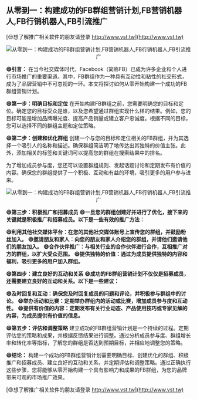 ## **从零到一：构建成功的FB群组营销计划,FB营销机器人,FB行销机器人,FB引流推广**

[😍想了解推广相关软件的朋友请登录 http://www.vst.tw](http://www.vst.tw)

 <center><img src="https://vst.tw/MP4/tuiguang/png/8.png" alt="从零到一：构建成功的FB群组营销计划,FB营销机器人,FB行销机器人,FB引流推广"></center>

**😄引言：**
在当今社交媒体时代，Facebook（简称FB）已成为许多企业和个人进行市场推广的重要渠道。其中，FB群组作为一种具有互动性和粘性的社交形式，成为了品牌营销中不可忽视的一环。本文将探讨如何从零开始构建一个成功的FB群组营销计划。

**😄第一步：明确目标和定位**
在开始构建FB群组之前，您需要明确您的目标和定位。确定您的目标受众是谁，以及您希望通过群组实现什么样的结果。例如，您的目标可能是增加品牌曝光度、提高产品销量或建立客户忠诚度。根据不同的目标，您可以选择不同的群组主题和定位策略。

**😄第二步：创建和优化群组**
创建一个与您的目标和定位相关的FB群组，并为其选择一个吸引人的名称和描述。确保群组简洁明了地传达出其独特的价值主张。此外，添加相关的标签和关键词可以提高您的群组在搜索结果中的排名。

为了增加成员参与度，您还可以设置群组规则、发起话题讨论和定期发布有价值的内容。确保您的群组提供了一个积极、互动和有益的环境，吸引更多的用户参与进来。

 <center><img src="https://vst.tw/MP4/tuiguang/png/8.png" alt="从零到一：构建成功的FB群组营销计划,FB营销机器人,FB行销机器人,FB引流推广"></center>

**😄第三步：积极推广和招募成员**
**😄一旦您的群组创建好并进行了优化，接下来的关键就是积极推广和招募成员。以下是一些有效的推广方法：**

**😄利用其他社交媒体平台：在您的其他社交媒体账号上宣传您的群组，并鼓励粉丝加入。**
**😄邀请朋友和家人：向您的朋友和家人介绍您的群组，并请他们邀请他们的朋友加入。**
**😄合作伙伴推广：与相关行业的合作伙伴进行合作，互相推广对方的群组，以扩大受众范围。**
**😄提供独特的价值：通过为成员提供独特的内容和福利，吸引更多的用户加入群组。**

**😄第四步：建立良好的互动和关系**
**😄成功的FB群组营销计划不仅仅是招募成员，还需要建立良好的互动和关系。以下是一些建议：**

**😄及时回复和互动：确保您及时回复成员的问题和评论，并积极参与群组中的讨论。**
**😄举办活动和比赛：定期举办群组内的活动或比赛，增加成员参与度和互动性。**
**😄提供有价值的内容：定期发布有关行业动态、产品使用技巧或专家见解的内容，为成员提供有价值的信息。**

**😄第五步：评估和调整策略**
建立成功的FB群组营销计划是一个持续的过程。定期评估您的策略和成果，并根据反馈结果进行调整。通过分析成员参与度、群组增长率和转化率等指标，了解您的群组是否达到预期目标，并相应地调整您的策略。

**😄结论：**
构建一个成功的FB群组营销计划需要明确目标、创建优化的群组、积极推广和招募成员、建立良好的互动和关系，并定期评估和调整策略。通过正确执行这些步骤，您将能够从零开始构建一个具有影响力和成果的FB群组，为您的品牌带来可观的市场推广效果。

[😍想了解推广相关软件的朋友请登录 http://www.vst.tw](http://www.vst.tw)



